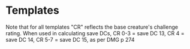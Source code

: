 # Templates
Note that for all templates "CR" reflects the base creature's challenge rating. When used in calculating save DCs, CR 0-3 = save DC 13, CR 4 = save DC 14, CR 5-7 = save DC 15, as per DMG p 274

